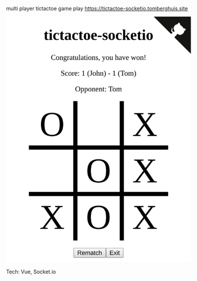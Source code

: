multi player tictactoe game
play https://tictactoe-socketio.tomberghuis.site

![alt text](https://raw.githubusercontent.com/tberghuis/tictactoe-socketio/master/assets/screenshot.png)

Tech: Vue, Socket.io